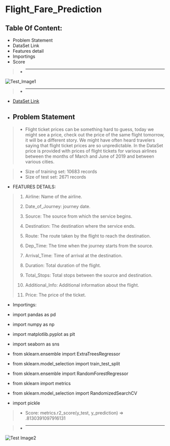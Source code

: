 # Flight_Fare_Prediction

## Table Of Content:
- Problem Statement
- DataSet Link
- Features detail
- Importings
- Score


> - ______________________________________________________________________________________________________________________________________________________________________________
![Test_Image1](https://wonderfulengineering.com/wp-content/uploads/2014/05/airplane-wallpaper-2.jpg)
> - ______________________________________________________________________________________________________________________________________________________________________________

- [DataSet Link](https://www.kaggle.com/nikhilmittal/flight-fare-prediction-mh)


 - ## Problem Statement
> - Flight ticket prices can be something hard to guess, today we might see a price, check out the price of the same flight tomorrow, it will be a different story. We might have often heard travelers saying that flight ticket prices are so unpredictable.  In the DataSet price is provided with prices of flight tickets for various airlines between the months of March and June of 2019 and between various cities.

> - Size of training set: 10683 records
> - Size of test set: 2671 records
> 
  - FEATURES DETAILS:
> 1. Airline: Name of the airline.
> 
> 2. Date_of_Journey: journey date.
> 
> 3. Source: The source from which the service begins.
> 
> 4. Destination: The destination where the service ends.
> 
> 5. Route: The route taken by the flight to reach the destination.
> 
> 6. Dep_Time: The time when the journey starts from the source.
> 
> 7. Arrival_Time: Time of arrival at the destination.
> 
> 8. Duration: Total duration of the flight.
> 
> 9. Total_Stops: Total stops between the source and destination.
> 
> 10. Additional_Info: Additional information about the flight.
> 
> 11. Price: The price of the ticket.

- Importings:

- import pandas as pd
- import numpy as np
- import matplotlib.pyplot as plt
- import seaborn as sns
- from sklearn.ensemble import ExtraTreesRegressor
- from sklearn.model_selection import train_test_split
- from sklearn.ensemble import RandomForestRegressor
- from sklearn import metrics
- from sklearn.model_selection import RandomizedSearchCV
- import pickle


> - Score:
metrics.r2_score(y_test, y_prediction)
=> .8130391097916131


> - ___________________________________________________________________________________________________________________________________________________________________________


![Test Image2](https://content.altexsoft.com/media/2021/08/word-image-20.png)


